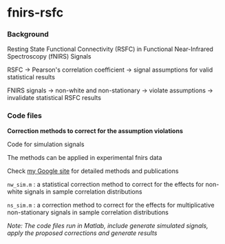# fnirs-rsfc

### Background

Resting State Functional Connectivity (RSFC) in Functional Near-Infrared Spectroscopy (fNIRS) Signals

RSFC -> Pearson's correlation coefficient -> signal assumptions for valid statistical results

FNIRS signals -> non-white and non-stationary -> violate assumptions -> invalidate statistical RSFC results

### Code files

**Correction methods to correct for the assumption violations**

Code for simulation signals 

The methods can be applied in experimental fnirs data

Check [my Google site](https://sites.google.com/view/mengmengwang/research) for detailed methods and publications

`nw_sim.m` : a statistical correction method to correct for the effects for non-white signals in sample correlation distributions

`ns_sim.m` : a correction method to correct for the effects for multiplicative non-stationary signals in sample correlation distributions

*Note: The code files run in Matlab, include generate simulated signals, apply the proposed corrections and generate results*
